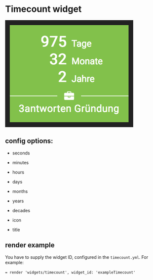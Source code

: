 # Timecount widget

![](timecount.png)

## config options:

- seconds
- minutes
- hours
- days
- months
- years
- decades

- icon
- title

## render example

You have to supply the widget ID, configured in the `timecount.yml`. For example:

`= render 'widgets/timecount',
         widget_id: 'exampleTimecount'`
